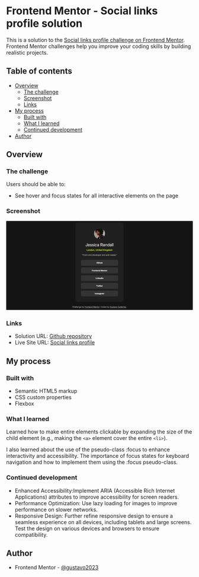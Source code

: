 # Frontend Mentor - Social links profile solution

This is a solution to the [Social links profile challenge on Frontend Mentor](https://www.frontendmentor.io/challenges/social-links-profile-UG32l9m6dQ). Frontend Mentor challenges help you improve your coding skills by building realistic projects.

## Table of contents

- [Overview](#overview)
  - [The challenge](#the-challenge)
  - [Screenshot](#screenshot)
  - [Links](#links)
- [My process](#my-process)
  - [Built with](#built-with)
  - [What I learned](#what-i-learned)
  - [Continued development](#continued-development)
- [Author](#author)

## Overview

### The challenge

Users should be able to:

- See hover and focus states for all interactive elements on the page

### Screenshot

![Live Site Screencapture](./design/live-site-screencapture.png)

### Links

- Solution URL: [Github repository](https://github.com/gustavo2023/social-links-profile)
- Live Site URL: [Social links profile](https://gustavo2023.github.io/social-links-profile/)

## My process

### Built with

- Semantic HTML5 markup
- CSS custom properties
- Flexbox

### What I learned

Learned how to make entire elements clickable by expanding the size of the child element (e.g., making the ```<a>``` element cover the entire ```<li>```).

I also learned about the use of the pseudo-class :focus to enhance interactivity and accessibility. The importance of focus states for keyboard navigation and how to implement them using the :focus pseudo-class.

### Continued development

- Enhanced Accessibility:Implement ARIA (Accessible Rich Internet Applications) attributes to improve accessibility for screen readers.
- Performance Optimization: Use lazy loading for images to improve performance on slower networks.
- Responsive Design: Further refine responsive design to ensure a seamless experience on all devices, including tablets and large screens. Test the design on various devices and browsers to ensure compatibility.

## Author

- Frontend Mentor - [@gustavo2023](https://www.frontendmentor.io/profile/gustavo2023)

